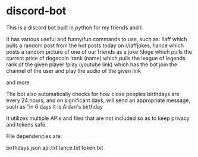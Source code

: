 # discord-bot

This is a discord bot built in python for my friends and I.

It has various useful and funny/fun commands to use, such as:
!laff which pulls a random post from the hot posts today on r/laffjokes,
!lance which posts a random picture of one of our friends as a joke
!doge which pulls the current price of dogecoin
!rank (name) which pulls the league of legends rank of the given player
!play (youtube link) which has the bot join the channel of the user and play the audio of the given link

and more.

The bot also automatically checks for how close peoples birthdays are every 24 hours, and on significant days, will send an appropriate message, such as "in 6 days it is Aidan's birthday

It utilizes multiple APIs and files that are not included so as to keep privacy and tokens safe.

File dependencies are:

birthdays.json
api.txt
lance.txt
token.txt

